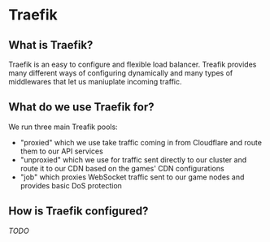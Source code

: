 # Traefik

## What is Traefik?

Traefik is an easy to configure and flexible load balancer. Treafik provides many different ways of configuring dynamically and many types of middlewares that let us maniuplate incoming traffic.

## What do we use Traefik for?

We run three main Treafik pools:

-   "proxied" which we use take traffic coming in from Cloudflare and route them to our API services
-   "unproxied" which we use for traffic sent directly to our cluster and route it to our CDN based on the games' CDN configurations
-   "job" which proxies WebSocket traffic sent to our game nodes and provides basic DoS protection

## How is Traefik configured?

_TODO_

